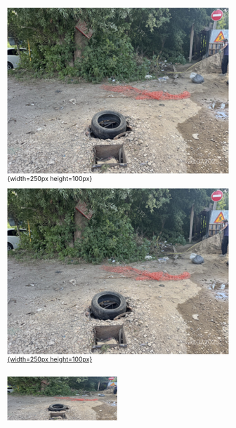 ![Альтернативный текст](/public/parks/smr/knrmsk6a/26-07-2025/prkx-smr-26-07-2025_9874.jpeg){width=250px height=100px}

[![Альтернативный текст](/public/parks/smr/knrmsk6a/26-07-2025/prkx-smr-26-07-2025_9874.jpeg){width=250px height=100px}](/parks/smr/knrmsk6a/26-07-2025/prkx-smr-26-07-2025_9874.jpeg)

<br>

<a href="/parks/smr/knrmsk6a/26-07-2025/prkx-smr-26-07-2025_9874.jpeg" target="_blank" rel="noopener noreferrer" style="display: inline-block;">
  <img src="/public/parks/smr/knrmsk6a/26-07-2025/prkx-smr-26-07-2025_9874.jpeg" alt="Альтернативный текст" width="250" height="100" />
</a>
